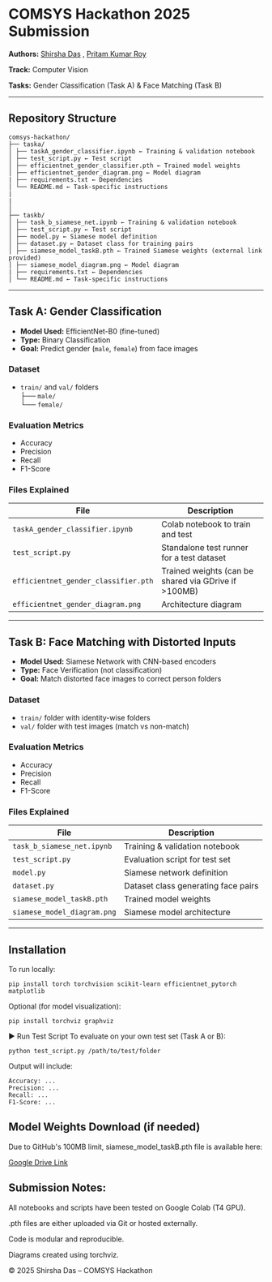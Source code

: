 #  COMSYS Hackathon 2025 Submission

**Authors:** [Shirsha Das](https://shirshadas.vercel.app/)  , [Pritam Kumar Roy](https://pritam-kumar-roy.vercel.app/)

**Track:** Computer Vision  

**Tasks:** Gender Classification (Task A) & Face Matching (Task B)

---

##  Repository Structure

```
comsys-hackathon/
├── taska/
│ ├── taskA_gender_classifier.ipynb ← Training & validation notebook
│ ├── test_script.py ← Test script
│ ├── efficientnet_gender_classifier.pth ← Trained model weights 
│ ├── efficientnet_gender_diagram.png ← Model diagram
| ├── requirements.txt ← Dependencies
│ └── README.md ← Task-specific instructions
| 
| 
│
├── taskb/
│ ├── task_b_siamese_net.ipynb ← Training & validation notebook
│ ├── test_script.py ← Test script
│ ├── model.py ← Siamese model definition
│ ├── dataset.py ← Dataset class for training pairs
│ ├── siamese_model_taskB.pth ← Trained Siamese weights (external link provided)
│ ├── siamese_model_diagram.png ← Model diagram
| ├── requirements.txt ← Dependencies
│ └── README.md ← Task-specific instructions

```
---

##  Task A: Gender Classification

- **Model Used:** EfficientNet-B0 (fine-tuned)
- **Type:** Binary Classification
- **Goal:** Predict gender (`male`, `female`) from face images

###  Dataset

- `train/` and `val/` folders  
  ├── `male/`  
  └── `female/`

###  Evaluation Metrics

- Accuracy  
- Precision  
- Recall  
- F1-Score  

###  Files Explained

| File | Description |
|------|-------------|
| `taskA_gender_classifier.ipynb` | Colab notebook to train and test |
| `test_script.py` | Standalone test runner for a test dataset |
| `efficientnet_gender_classifier.pth` | Trained weights (can be shared via GDrive if >100MB) |
| `efficientnet_gender_diagram.png` | Architecture diagram |

---

##  Task B: Face Matching with Distorted Inputs

- **Model Used:** Siamese Network with CNN-based encoders
- **Type:** Face Verification (not classification)
- **Goal:** Match distorted face images to correct person folders

###  Dataset

- `train/` folder with identity-wise folders
- `val/` folder with test images (match vs non-match)

###  Evaluation Metrics

- Accuracy  
- Precision  
- Recall  
- F1-Score  

###  Files Explained

| File | Description |
|------|-------------|
| `task_b_siamese_net.ipynb` | Training & validation notebook |
| `test_script.py` | Evaluation script for test set |
| `model.py` | Siamese network definition |
| `dataset.py` | Dataset class generating face pairs |
| `siamese_model_taskB.pth` | Trained model weights |
| `siamese_model_diagram.png` | Siamese model architecture |

---

##  Installation

To run locally:

```
pip install torch torchvision scikit-learn efficientnet_pytorch matplotlib
```
Optional (for model visualization):
```
pip install torchviz graphviz
```
▶ Run Test Script
To evaluate on your own test set (Task A or B):

```
python test_script.py /path/to/test/folder
```
Output will include:
```
Accuracy: ...
Precision: ...
Recall: ...
F1-Score: ...
```

## Model Weights Download (if needed)
Due to GitHub's 100MB limit, siamese_model_taskB.pth file is available here:

[Google Drive Link](https://drive.google.com/file/d/1kG7_-5Ylov9_YTrBJ51_G75j66yEL16U/view?usp=sharing)


## Submission Notes:

All notebooks and scripts have been tested on Google Colab (T4 GPU).

.pth files are either uploaded via Git or hosted externally.

Code is modular and reproducible.

Diagrams created using torchviz.

© 2025 Shirsha Das – COMSYS Hackathon
